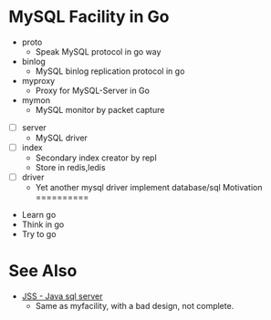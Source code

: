 MySQL Facility in Go
===================

* proto
	* Speak MySQL protocol in go way
* binlog
	* MySQL binlog replication protocol in go
* myproxy
	* Proxy for MySQL-Server in Go
* mymon
	* MySQL monitor by packet capture
* [ ] server
	* MySQL driver
* [ ] index
	* Secondary index creator by repl
	* Store in redis,ledis
* [ ] driver
	* Yet another mysql driver implement database/sql
Motivation
==========
* Learn go
* Think in go
* Try to go

See Also
========
* [JSS - Java sql server]()
	* Same as myfacility, with a bad design, not complete.
